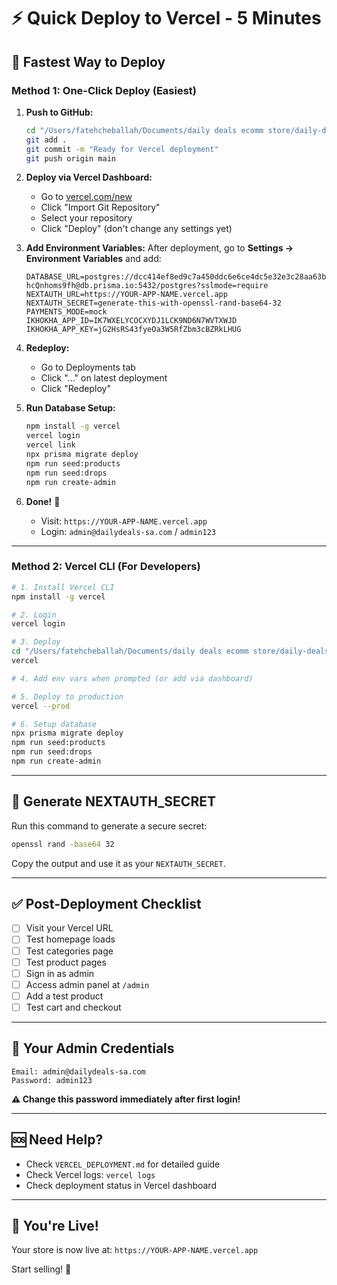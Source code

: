 # ⚡ Quick Deploy to Vercel - 5 Minutes

## 🚀 Fastest Way to Deploy

### Method 1: One-Click Deploy (Easiest)

1. **Push to GitHub:**
   ```bash
   cd "/Users/fatehcheballah/Documents/daily deals ecomm store/daily-deals-sa"
   git add .
   git commit -m "Ready for Vercel deployment"
   git push origin main
   ```

2. **Deploy via Vercel Dashboard:**
   - Go to [vercel.com/new](https://vercel.com/new)
   - Click "Import Git Repository"
   - Select your repository
   - Click "Deploy" (don't change any settings yet)

3. **Add Environment Variables:**
   After deployment, go to **Settings → Environment Variables** and add:

   ```env
   DATABASE_URL=postgres://dcc414ef8ed9c7a450ddc6e6ce4dc5e32e3c28aa63bcf6207f3ed3bbb1496327:sk_QtPkmGrIV-hcQnhoms9fh@db.prisma.io:5432/postgres?sslmode=require
   NEXTAUTH_URL=https://YOUR-APP-NAME.vercel.app
   NEXTAUTH_SECRET=generate-this-with-openssl-rand-base64-32
   PAYMENTS_MODE=mock
   IKHOKHA_APP_ID=IK7WXELYCOCXYDJ1LCK9ND6N7WVTXWJD
   IKHOKHA_APP_KEY=jG2HsRS43fyeOa3W5RfZbm3cBZRkLHUG
   ```

4. **Redeploy:**
   - Go to Deployments tab
   - Click "..." on latest deployment
   - Click "Redeploy"

5. **Run Database Setup:**
   ```bash
   npm install -g vercel
   vercel login
   vercel link
   npx prisma migrate deploy
   npm run seed:products
   npm run seed:drops
   npm run create-admin
   ```

6. **Done!** 🎉
   - Visit: `https://YOUR-APP-NAME.vercel.app`
   - Login: `admin@dailydeals-sa.com` / `admin123`

---

### Method 2: Vercel CLI (For Developers)

```bash
# 1. Install Vercel CLI
npm install -g vercel

# 2. Login
vercel login

# 3. Deploy
cd "/Users/fatehcheballah/Documents/daily deals ecomm store/daily-deals-sa"
vercel

# 4. Add env vars when prompted (or add via dashboard)

# 5. Deploy to production
vercel --prod

# 6. Setup database
npx prisma migrate deploy
npm run seed:products
npm run seed:drops
npm run create-admin
```

---

## 🔑 Generate NEXTAUTH_SECRET

Run this command to generate a secure secret:

```bash
openssl rand -base64 32
```

Copy the output and use it as your `NEXTAUTH_SECRET`.

---

## ✅ Post-Deployment Checklist

- [ ] Visit your Vercel URL
- [ ] Test homepage loads
- [ ] Test categories page
- [ ] Test product pages
- [ ] Sign in as admin
- [ ] Access admin panel at `/admin`
- [ ] Add a test product
- [ ] Test cart and checkout

---

## 🎯 Your Admin Credentials

```
Email: admin@dailydeals-sa.com
Password: admin123
```

**⚠️ Change this password immediately after first login!**

---

## 🆘 Need Help?

- Check `VERCEL_DEPLOYMENT.md` for detailed guide
- Check Vercel logs: `vercel logs`
- Check deployment status in Vercel dashboard

---

## 🎊 You're Live!

Your store is now live at: `https://YOUR-APP-NAME.vercel.app`

Start selling! 🚀

